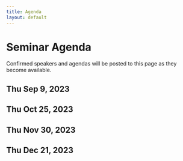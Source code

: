 ```yaml
---
title: Agenda
layout: default
---
```


# Seminar Agenda

Confirmed speakers and agendas will be posted to this page as they become
available.

## Thu Sep 9, 2023
## Thu Oct 25, 2023
## Thu Nov 30, 2023
## Thu Dec 21, 2023
